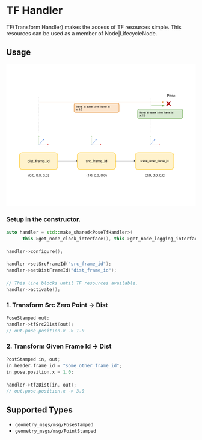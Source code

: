 # TF Handler
TF(Transform Handler) makes the access of TF resources simple.
This resources can be used as a member of Node|LifecycleNode.

## Usage
![Image](../media/tf_handler.png)

### Setup in the constructor.

```cpp
auto handler = std::make_shared<PoseTfHandler>(
      this->get_node_clock_interface(), this->get_node_logging_interface());

handler->configure();

handler->setSrcFrameId("src_frame_id");
handler->setDistFrameId("dist_frame_id");

// This line blocks until TF resources available.
handler->activate();
```


### 1. Transform Src Zero Point -> Dist

```cpp
PoseStamped out;
handler->tfSrc2Dist(out);
// out.pose.position.x -> 1.0
```

### 2. Transform Given Frame Id -> Dist

```cpp
PostStamped in, out;
in.header.frame_id = "some_other_frame_id";
in.pose.position.x = 1.0;

handler->tf2Dist(in, out);
// out.pose.position.x -> 3.0
```


## Supported Types
- `geometry_msgs/msg/PoseStamped`
- `geometry_msgs/msg/PointStamped`
